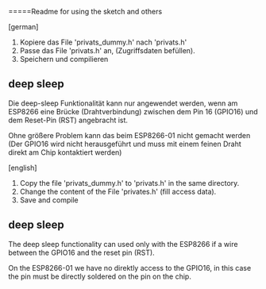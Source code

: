 =====Readme for using the sketch and others

[german]

1. Kopiere das File 'privats_dummy.h' nach 'privats.h'
2. Passe das File 'privats.h' an, (Zugriffsdaten befüllen).
3. Speichern und compilieren

## deep sleep ##
Die deep-sleep Funktionalität kann nur angewendet werden, wenn am ESP8266
eine Brücke (Drahtverbindung) zwischen dem Pin 16 (GPIO16) und dem Reset-Pin
(RST) angebracht ist.

Ohne größere Problem kann das beim ESP8266-01 nicht gemacht werden (Der
GPIO16 wird nicht herausgeführt und muss mit einem feinen Draht direkt am
Chip kontaktiert werden)


[english]

1. Copy the file 'privats_dummy.h' to 'privats.h' in the same directory.
2. Change the content of the File 'privates.h' (fill access data).
3. Save and compile

## deep sleep ##
The deep sleep functionality can used only with the ESP8266 if a wire
between the GPIO16 and the reset pin (RST).

On the ESP8266-01 we have no direktly access to the GPIO16, in this case
the pin must be directly soldered on the pin on the chip.
